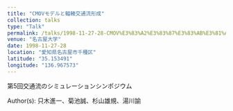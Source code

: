 ```yaml
---
title: "CMOVモデルと輻輳交通流形成"
collection: talks
type: "Talk"
permalink: /talks/1998-11-27-28-CMOV%E3%83%A2%E3%83%87%E3%83%AB%E3%81%A8%E8%BC%BB%E8%BC%B3%E4%BA%A4%E9%80%9A%E6%B5%81%E5%BD%A2%E6%88%90
venue: "名古屋大学"
date: 1998-11-27-28
location: "愛知県名古屋市千種区"
latitude: "35.153491"
longitude: "136.967573"
---
```


第5回交通流のシミュレーションシンポジウム

Author(s): 只木進一、菊池誠、杉山雄規、湯川諭
